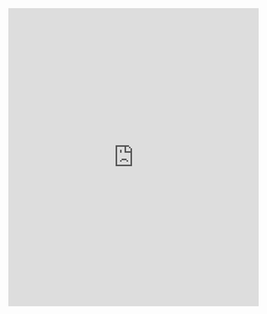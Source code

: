 <iframe src="https://www.perplexity.ai/page/mattress-sizes-_3Ly3TLlS5CDfJwtHA4Npw" 
        width="100%" 
        height="600" 
        style="border:none;" 
        title="Mattress Sizes"></iframe>

